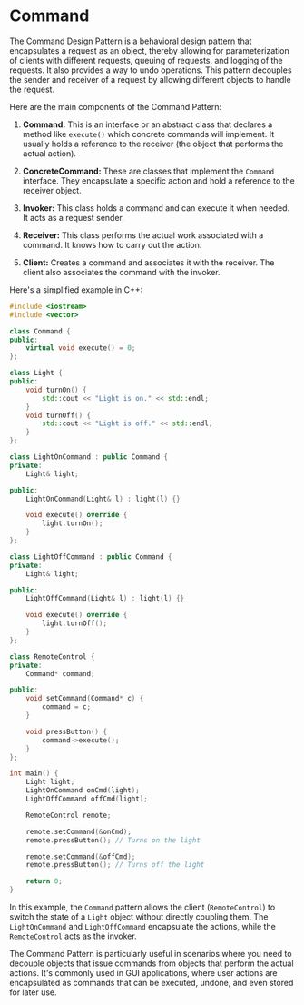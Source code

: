 # Command
The Command Design Pattern is a behavioral design pattern that encapsulates a request as an object, thereby allowing for parameterization of clients with different requests, queuing of requests, and logging of the requests. It also provides a way to undo operations. This pattern decouples the sender and receiver of a request by allowing different objects to handle the request.

Here are the main components of the Command Pattern:

1. **Command:** This is an interface or an abstract class that declares a method like `execute()` which concrete commands will implement. It usually holds a reference to the receiver (the object that performs the actual action).

2. **ConcreteCommand:** These are classes that implement the `Command` interface. They encapsulate a specific action and hold a reference to the receiver object.

3. **Invoker:** This class holds a command and can execute it when needed. It acts as a request sender.

4. **Receiver:** This class performs the actual work associated with a command. It knows how to carry out the action.

5. **Client:** Creates a command and associates it with the receiver. The client also associates the command with the invoker.

Here's a simplified example in C++:

```cpp
#include <iostream>
#include <vector>

class Command {
public:
    virtual void execute() = 0;
};

class Light {
public:
    void turnOn() {
        std::cout << "Light is on." << std::endl;
    }
    void turnOff() {
        std::cout << "Light is off." << std::endl;
    }
};

class LightOnCommand : public Command {
private:
    Light& light;

public:
    LightOnCommand(Light& l) : light(l) {}

    void execute() override {
        light.turnOn();
    }
};

class LightOffCommand : public Command {
private:
    Light& light;

public:
    LightOffCommand(Light& l) : light(l) {}

    void execute() override {
        light.turnOff();
    }
};

class RemoteControl {
private:
    Command* command;

public:
    void setCommand(Command* c) {
        command = c;
    }

    void pressButton() {
        command->execute();
    }
};

int main() {
    Light light;
    LightOnCommand onCmd(light);
    LightOffCommand offCmd(light);

    RemoteControl remote;

    remote.setCommand(&onCmd);
    remote.pressButton(); // Turns on the light

    remote.setCommand(&offCmd);
    remote.pressButton(); // Turns off the light

    return 0;
}
```

In this example, the `Command` pattern allows the client (`RemoteControl`) to switch the state of a `Light` object without directly coupling them. The `LightOnCommand` and `LightOffCommand` encapsulate the actions, while the `RemoteControl` acts as the invoker.

The Command Pattern is particularly useful in scenarios where you need to decouple objects that issue commands from objects that perform the actual actions. It's commonly used in GUI applications, where user actions are encapsulated as commands that can be executed, undone, and even stored for later use.
